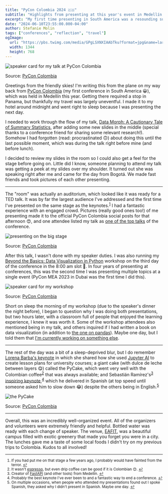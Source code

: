 ```yaml
---
title: "PyCon Colombia 2024 🇨🇴"
subtitle: "Highlights from presenting at this year's event in Medellín."
excerpt: "My first time presenting in South America was a resounding success. In addition to giving a talk in the largest room I've presented in to date, I also delivered a workshop in one of the classrooms at the EAFIT university in Medellín – all a part of PyCon Colombia 2024."
date: "2024-06-10T23:55:00.000-04:00"
author: Stefanie Molin
tags: ["conferences", "reflection", "travel"]
ogImage:
  url: "https://pbs.twimg.com/media/GPgLSXNXIAAbTku?format=jpg&name=large"
  width: 1344
  height: 768
---
```


![speaker card for my talk at PyCon Colombia](https://pbs.twimg.com/media/GOXCgBvWUAAU2ns?format=jpg&name=large)

<figcaption>

Source: [PyCon Colombia](https://twitter.com/pyconcolombia/status/1794053884719112698)

</figcaption>

Greetings from the friendly skies! I'm writing this from the plane on my way back from [PyCon Colombia](https://2024.pycon.co/) (my first conference in South America 😀), which was held in Medellín this year. Getting there required a stop in Panama, but thankfully my travel was largely uneventful. I made it to my hotel around midnight and went right to sleep because I was presenting the next day.

I needed to work through the flow of my talk, [Data Morph: A Cautionary Tale of Summary Statistics](/talks/#data-morph-a-cautionary-tale-of-summary-statistics), after adding some new slides in the middle (special thanks to a conference friend for sharing some relevant research!). Somehow I had forgotten (read: procrastinated 🙃) about doing this until the last possible moment, which was during the talk right before mine (and before lunch).

I decided to review my slides in the room so I could also get a feel for the stage before going on. Little did I know, someone planning to attend my talk was getting a peek at my slides over my shoulder. It turned out she was speaking right after me and came for the day from Bogotá. We made fast friends and took pictures of each other presenting.

---

The "room" was actually an auditorium, which looked like it was ready for a TED talk. It was by far the largest audience I've addressed and the first time I've presented on the same stage as the keynotes.<sup id="footnote-1"><a href="#footnotes">1</a></sup> I had a fantastic experience with an engaged crowd. Pictures (really good ones too!) of me presenting made it to the official PyCon Colombia social posts for that afternoon 😍, and one attendee listed my talk as [one of the top talks](https://www.linkedin.com/posts/matiasrebolledodezerega_pycon-pyconcolombia2024-activity-7206064883895820289-8dRY) of the conference.

![presenting on the big stage](https://pbs.twimg.com/media/GPgLSXNXIAAbTku?format=jpg&name=large)

<figcaption>

Source: [PyCon Colombia](https://twitter.com/pyconcolombia/status/1799200478024311235)

</figcaption>

After this talk, I wasn't done with my speaker duties. I was also running my [Beyond the Basics: Data Visualization in Python](/workshops/python-data-viz-workshop/) workshop on the third day of the conference in the 8:00 am slot 🙈. In four years of presenting at conferences, this was the second time I was presenting multiple topics at a single event (PyCon MEA 2023 in Dubai was the first time I did this).

![speaker card for my workshop](https://pbs.twimg.com/media/GPEZspqXIAALmRK?format=jpg&name=large)

<figcaption>

Source: [PyCon Colombia](https://twitter.com/pyconcolombia/status/1797245983841034423)

</figcaption>

Short on sleep the morning of my workshop (due to the speaker's dinner the night before), I began to question why I was doing both presentations, but two hours later, with a classroom full of people that enjoyed the learning experience, I knew it was worth it. Some of the workshop attendees also mentioned being in my talk, and others inquired if I had written a book on data visualization (in addition to [the one on pandas](/books/Hands-On-Data-Analysis-with-Pandas-2nd-edition/)). Maybe one day, but I told them that [I'm currently working on something else](/blog/updates/2024/new-year-new-book/).

---

The rest of the day was a bit of a sleep-deprived blur, but I do remember [Lorena Barba's keynote](https://www.youtube.com/watch?v=qwFSUYLZWok) in which she shared how she used [Jupyter AI](https://jupyter-ai.readthedocs.io/en/latest/) to create lesson plans for university courses; a giant cake (with dulce de leche between layers 😋) called the PyCake, which went very well with the Colombian coffee<sup id="footnote-2"><a href="#footnotes">2</a></sup> that was always available; and Sebastián Ramírez's<sup id="footnote-3"><a href="#footnotes">3</a></sup> [inspiring keynote](https://www.youtube.com/watch?v=Ms4HxaJRKEg),<sup id="footnote-4"><a href="#footnotes">4</a></sup> which he delivered in Spanish (at top speed until someone asked him to slow down 😂) despite the others being in English.<sup id="footnote-5"><a href="#footnotes">5</a></sup>

![the PyCake](https://pbs.twimg.com/media/GPqUxZgWcAA8cWg?format=jpg&name=large)

<figcaption>

Source: [PyCon Colombia](https://twitter.com/pyconcolombia/status/1799914606929776740)

</figcaption>

---

Overall, this was an incredibly well-organized event. All of the organizers and volunteers were extremely friendly and helpful. Bottled water was ready with each change of speaker. The venue, [EAFIT](https://www.eafit.edu.co/), was a beautiful campus filled with exotic greenery that made you forget you were in a city. The lunches gave me a taste of some local foods I didn't try on my previous trips to Colombia. Kudos to all involved!

<small id="footnotes">
<hr />

1. If you had put me on that stage a few years ago, I probably would have fainted from the terror. <a href="#footnote-1">↩</a>
2. It wasn't [espresso](https://www.youtube.com/watch?v=eVli-tstM5E), but even drip coffee can be good if it is Colombian 😊. <a href="#footnote-2">↩</a>
3. Creator of [FastAPI](https://fastapi.tiangolo.com/) (and other tools) from Medellín. <a href="#footnote-3">↩</a>
4. Probably the best keynote I've ever been to and a fantastic way to end a conference. <a href="#footnote-4">↩</a>
5. On multiple occasions, when people who attended my presentations found out I spoke Spanish, they asked why I didn't present in Spanish. Maybe one day. <a href="#footnote-5">↩</a>

</small>
